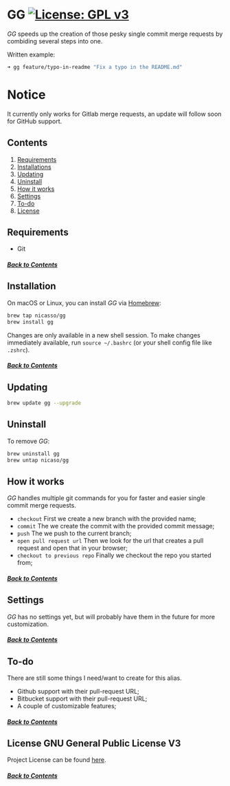 # GG [![License: GPL v3](https://img.shields.io/badge/License-GPLv3-blue.svg)](LICENSE.md)

*GG* speeds up the creation of those pesky single commit merge requests by combiding several steps into one.

Written example:

```bash
➜ gg feature/typo-in-readme "Fix a typo in the README.md"
```

# Notice

It currently only works for Gitlab merge requests, an update will follow soon for GitHub support.

## Contents

1. [Requirements](#requirements)
2. [Installations](#installation)
3. [Updating](#updating)
4. [Uninstall](#uninstall)
5. [How it works](#how-it-works)
6. [Settings](#settings)
7. [To-do](#to-do)
8. [License](#license-gnu-general-public-license-v3)

## Requirements

- Git

##### [Back to Contents](#contents)

## Installation

On macOS or Linux, you can install *GG* via [Homebrew](https://brew.sh/):

```bash
brew tap nicasso/gg
brew install gg
```

Changes are only available in a new shell session. To make changes immediately
available, run `source ~/.bashrc` (or your shell config file like `.zshrc`).

##### [Back to Contents](#contents)

## Updating

```bash
brew update gg --upgrade
```

## Uninstall

To remove *GG*:

```bash
brew uninstall gg
brew untap nicaso/gg
```

## How it works

*GG* handles multiple git commands for you for faster and easier single commit merge requests.

* `checkout` First we create a new branch with the provided name;
* `commit` The we create the commit with the provided commit message;
* `push` The we push to the current branch;
* `open pull request url` Then we look for the url that creates a pull request and open that in your browser;
* `checkout to previous repo` Finally we checkout the repo you started from;

##### [Back to Contents](#contents)

## Settings

*GG* has no settings yet, but will probably have them in the future for more customization.

##### [Back to Contents](#contents)

## To-do

There are still some things I need/want to create for this alias.

- Github support with their pull-request URL;
- Bitbucket support with their pull-request URL;
- A couple of customizable features;

##### [Back to Contents](#contents)

## License GNU General Public License V3
Project License can be found [here](LICENSE.md).

##### [Back to Contents](#contents)